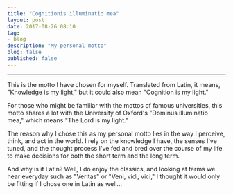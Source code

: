 ```yaml
---
title: "Cognitionis illuminatio mea"
layout: post
date: 2017-08-26 08:10
tag:
- blog
description: "My personal motto"
blog: false
published: false
---
```


---

This is the motto I have chosen for myself. Translated from Latin, it means, "Knowledge is my light," but it could also mean "Cognition is my light." 

For those who might be familiar with the mottos of famous universities, this motto shares a lot with the University of Oxford's "Dominus illuminatio mea," which means "The Lord is my light."

The reason why I chose this as my personal motto lies in the way I perceive, think, and act in the world. I rely on the knowledge I have, the senses I've tuned, and the thought process I've fed and bred over the course of my life to make decisions for both the short term and the long term.

And why is it Latin? Well, I do enjoy the classics, and looking at terms we hear everyday such as "Veritas" or "Veni, vidi, vici," I thought it would only be fitting if I chose one in Latin as well...

